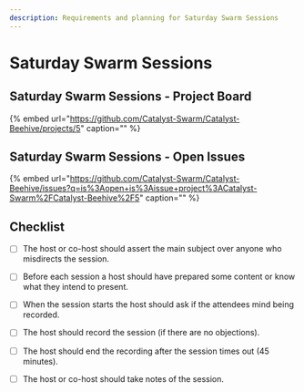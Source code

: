 ```yaml
---
description: Requirements and planning for Saturday Swarm Sessions
---
```


# Saturday Swarm Sessions

## Saturday Swarm Sessions - Project Board

{% embed url="https://github.com/Catalyst-Swarm/Catalyst-Beehive/projects/5" caption="" %}

## Saturday Swarm Sessions - Open Issues

{% embed url="https://github.com/Catalyst-Swarm/Catalyst-Beehive/issues?q=is%3Aopen+is%3Aissue+project%3ACatalyst-Swarm%2FCatalyst-Beehive%2F5" caption="" %}

## 

## Checklist

* [ ] The host or co-host should assert the main subject over anyone who misdirects the session.
* [ ] Before each session a host should have prepared some content or know what they intend to present.
* [ ] When the session starts the host should ask if the attendees mind being recorded.
* [ ] The host should record the session \(if there are no objections\).
* [ ] The host should end the recording after the session times out \(45 minutes\).
* [ ] The host or co-host should take notes of the session.

